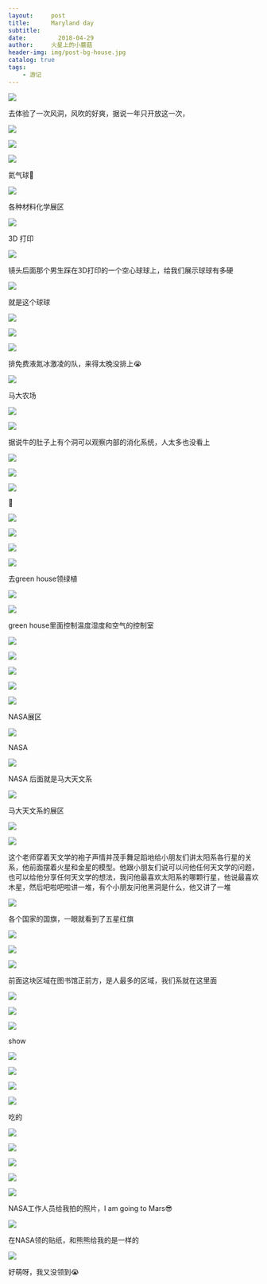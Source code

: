```yaml
---
layout:     post
title:      Maryland day
subtitle:   
date:         2018-04-29
author:     火星上的小蘑菇
header-img: img/post-bg-house.jpg
catalog: true
tags:
    - 游记
---
```


![](https://raw.githubusercontent.com/wuxiaoxiong1990/pic/master/71717971ly1g14xzkdykuj20u00mitcs.jpg)

去体验了一次风洞，风吹的好爽，据说一年只开放这一次，

![](https://raw.githubusercontent.com/wuxiaoxiong1990/pic/master/71717971ly1g14xz1oryhj20u00mitaw.jpg)

![](https://raw.githubusercontent.com/wuxiaoxiong1990/pic/master/71717971ly1g14y0u1gtoj20u00migmv.jpg)

![](https://raw.githubusercontent.com/wuxiaoxiong1990/pic/master/71717971ly1g14y0zqqs5j20u014041v.jpg)

氦气球🎈

![](https://raw.githubusercontent.com/wuxiaoxiong1990/pic/master/71717971ly1g14y16wdovj20u00miwkg.jpg)

各种材料化学展区

![](https://raw.githubusercontent.com/wuxiaoxiong1990/pic/master/71717971ly1g14y1e771rj20u0140jtd.jpg)

3D 打印

![](https://raw.githubusercontent.com/wuxiaoxiong1990/pic/master/71717971ly1g14y1skwq0j20u0140764.jpg)

镜头后面那个男生踩在3D打印的一个空心球球上，给我们展示球球有多硬

![](https://raw.githubusercontent.com/wuxiaoxiong1990/pic/master/71717971ly1g14y23f9luj20u0140q6j.jpg)

就是这个球球

![](https://raw.githubusercontent.com/wuxiaoxiong1990/pic/master/71717971ly1g14y2bk9r0j20u0140ac2.jpg)

![](https://raw.githubusercontent.com/wuxiaoxiong1990/pic/master/71717971ly1g14y2gdychj20u0140aba.jpg)

![](https://raw.githubusercontent.com/wuxiaoxiong1990/pic/master/71717971ly1g14y2l4ksfj20u00migrr.jpg)

排免费液氮冰激凌的队，来得太晚没排上😭

![](https://raw.githubusercontent.com/wuxiaoxiong1990/pic/master/71717971ly1g14y2rla36j20u00miahe.jpg)

马大农场

![](https://raw.githubusercontent.com/wuxiaoxiong1990/pic/master/71717971ly1g14y31mzlwj20u00midjf.jpg)

![](https://raw.githubusercontent.com/wuxiaoxiong1990/pic/master/71717971ly1g14y35p2y3j20u00mi41m.jpg)

据说牛的肚子上有个洞可以观察内部的消化系统，人太多也没看上

![](https://raw.githubusercontent.com/wuxiaoxiong1990/pic/master/71717971ly1g14y3glguxj20u00miwjs.jpg)

![](https://raw.githubusercontent.com/wuxiaoxiong1990/pic/master/71717971ly1g14y3mpgm2j20u00miwiw.jpg)

![](https://raw.githubusercontent.com/wuxiaoxiong1990/pic/master/71717971ly1g14y3qe797j20u0140ae8.jpg)

🐷

 

![](https://raw.githubusercontent.com/wuxiaoxiong1990/pic/master/71717971ly1g14y3xjcvbj20u00mi0vr.jpg)

![](https://raw.githubusercontent.com/wuxiaoxiong1990/pic/master/71717971ly1g14y44ljy4j20u00mi0vw.jpg)

![](https://raw.githubusercontent.com/wuxiaoxiong1990/pic/master/71717971ly1g14y48tx1rj20u0140gpk.jpg)

![](https://raw.githubusercontent.com/wuxiaoxiong1990/pic/master/71717971ly1g14y4da2vxj20u00miwh8.jpg)

去green house领绿植

![](https://raw.githubusercontent.com/wuxiaoxiong1990/pic/master/71717971ly1g14y4htmcoj20u00miq7r.jpg)

![](https://raw.githubusercontent.com/wuxiaoxiong1990/pic/master/71717971ly1g14y4nwdfej20u0140dl3.jpg)

green house里面控制温度湿度和空气的控制室

![](https://raw.githubusercontent.com/wuxiaoxiong1990/pic/master/71717971ly1g14y4skugsj20u0140ajk.jpg)

![](https://raw.githubusercontent.com/wuxiaoxiong1990/pic/master/71717971ly1g14y4yf1v8j20u00mited.jpg)

![](https://raw.githubusercontent.com/wuxiaoxiong1990/pic/master/71717971ly1g14y53gyq3j20u0140qaq.jpg)

![](https://raw.githubusercontent.com/wuxiaoxiong1990/pic/master/71717971ly1g14y5ar3skj20u00mi44l.jpg)

![](https://raw.githubusercontent.com/wuxiaoxiong1990/pic/master/71717971ly1g14y5f61alj20u00mitdu.jpg)

NASA展区

![](https://raw.githubusercontent.com/wuxiaoxiong1990/pic/master/71717971ly1g14y5oxxrpj20u0140wiu.jpg)

NASA

![](https://raw.githubusercontent.com/wuxiaoxiong1990/pic/master/71717971ly1g14y5xf2scj20u00migo3.jpg)

NASA 后面就是马大天文系

![](https://raw.githubusercontent.com/wuxiaoxiong1990/pic/master/71717971ly1g14y6515vnj20u0140afr.jpg)

马大天文系的展区

![](https://raw.githubusercontent.com/wuxiaoxiong1990/pic/master/71717971ly1g14y6hoinnj20u0140gq6.jpg)

![](https://raw.githubusercontent.com/wuxiaoxiong1990/pic/master/71717971ly1g14y6o2dwfj20u0140whl.jpg)

这个老师穿着天文学的袍子声情并茂手舞足蹈地给小朋友们讲太阳系各行星的关系，他前面摆着火星和金星的模型。他跟小朋友们说可以问他任何天文学的问题，也可以给他分享任何天文学的想法，我问他最喜欢太阳系的哪颗行星，他说最喜欢木星，然后吧啦吧啦讲一堆，有个小朋友问他黑洞是什么，他又讲了一堆

![](https://raw.githubusercontent.com/wuxiaoxiong1990/pic/master/71717971ly1g14y6tlhj0j20u00midkx.jpg)

各个国家的国旗，一眼就看到了五星红旗

![](https://raw.githubusercontent.com/wuxiaoxiong1990/pic/master/71717971ly1g14y6ytewaj20u01407al.jpg)

![](https://raw.githubusercontent.com/wuxiaoxiong1990/pic/master/71717971ly1g14y73rv4pj20u00mi0yw.jpg)

![](https://raw.githubusercontent.com/wuxiaoxiong1990/pic/master/71717971ly1g14y7au0j5j20u00mi7df.jpg)

前面这块区域在图书馆正前方，是人最多的区域，我们系就在这里面

![](https://raw.githubusercontent.com/wuxiaoxiong1990/pic/master/71717971ly1g14y7gl467j20u00midof.jpg)

![](https://raw.githubusercontent.com/wuxiaoxiong1990/pic/master/71717971ly1g14y7n28olj20u00mi478.jpg)

![](https://raw.githubusercontent.com/wuxiaoxiong1990/pic/master/71717971ly1g14y7t1l21j20u00min0c.jpg)

show

![](https://raw.githubusercontent.com/wuxiaoxiong1990/pic/master/71717971ly1g14y7ybiomj20u00migrm.jpg)

![](https://raw.githubusercontent.com/wuxiaoxiong1990/pic/master/71717971ly1g14y83hht9j20u00miafa.jpg)

![](https://raw.githubusercontent.com/wuxiaoxiong1990/pic/master/71717971ly1g14y88lcesj20u00miteg.jpg)

![](https://raw.githubusercontent.com/wuxiaoxiong1990/pic/master/71717971ly1g14y8cb17yj20u00min1z.jpg)

吃的

![](https://raw.githubusercontent.com/wuxiaoxiong1990/pic/master/71717971ly1g14y8gjfrsj20u0140ajq.jpg)

![](https://raw.githubusercontent.com/wuxiaoxiong1990/pic/master/71717971ly1g14y8l8484j20u00migqb.jpg)

![](https://raw.githubusercontent.com/wuxiaoxiong1990/pic/master/71717971ly1g14y8ppvmbj20u00mi0vk.jpg)

![](https://raw.githubusercontent.com/wuxiaoxiong1990/pic/master/71717971ly1g14y8tuvxuj20u00migoh.jpg)

![](https://raw.githubusercontent.com/wuxiaoxiong1990/pic/master/71717971ly1g14y8xub3yj20u0140n04.jpg)

NASA工作人员给我拍的照片，I am going to Mars😎

![](https://raw.githubusercontent.com/wuxiaoxiong1990/pic/master/71717971ly1g14y9319suj20u0140409.jpg)

在NASA领的贴纸，和熊熊给我的是一样的

![](https://raw.githubusercontent.com/wuxiaoxiong1990/pic/master/71717971ly1g14y9cz9v2j20u014076h.jpg)

好萌呀，我又没领到😭